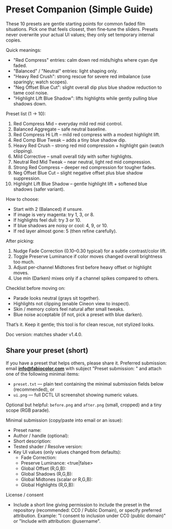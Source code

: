 # Preset Companion (Simple Guide)

These 10 presets are gentle starting points for common faded film situations. Pick one that feels closest, then fine‑tune the sliders. Presets never overwrite your actual UI values; they only set temporary internal copies.

Quick meanings:
- "Red Compress" entries: calm down red mids/highs where cyan dye faded.
- "Balanced" / "Neutral" entries: light shaping only.
- "Heavy Red Crush": strong rescue for severe red imbalance (use sparingly; watch scopes).
- "Neg Offset Blue Cut": slight overall dip plus blue shadow reduction to tame cool noise.
- "Highlight Lift Blue Shadow": lifts highlights while gently pulling blue shadows down.

Preset list (1 → 10):
1. Red Compress Mid – everyday mild red mid control.
2. Balanced Aggregate – safe neutral baseline.
3. Red Compress Hi Lift – mild red compress with a modest highlight lift.
4. Red Comp Blue Tweak – adds a tiny blue shadow dip.
5. Heavy Red Crush – strong red mid compression + highlight gain (watch clipping).
6. Mild Corrective – small overall tidy with softer highlights.
7. Neutral Red Mid Tweak – near neutral, light red mid compression.
8. Strong Red Compress – deeper red compression for tougher fades.
9. Neg Offset Blue Cut – slight negative offset plus blue shadow suppression.
10. Highlight Lift Blue Shadow – gentle highlight lift + softened blue shadows (safer variant).

How to choose:
- Start with 2 (Balanced) if unsure.
- If image is very magenta: try 1, 3, or 8.
- If highlights feel dull: try 3 or 10.
- If blue shadows are noisy or cool: 4, 9, or 10.
- If red layer almost gone: 5 (then refine carefully).

After picking:
1. Nudge Fade Correction (0.10–0.30 typical) for a subtle contrast/color lift.
2. Toggle Preserve Luminance if color moves changed overall brightness too much.
3. Adjust per‑channel Midtones first before heavy offset or highlight moves.
4. Use min (Darken) mixes only if a channel spikes compared to others.

Checklist before moving on:
- Parade looks neutral (grays sit together).
- Highlights not clipping (enable Cineon view to inspect).
- Skin / memory colors feel natural after small tweaks.
- Blue noise acceptable (if not, pick a preset with blue darken).

That’s it. Keep it gentle; this tool is for clean rescue, not stylized looks.

Doc version: matches shader v1.4.0.

## Share your preset (short)

If you have a preset that helps others, please share it. Preferred submission: email **info@fabiocolor.com** with subject "Preset submission: <your preset name>" and attach one of the following minimal items:

- `preset.txt` — plain text containing the minimal submission fields below (recommended), or
- `ui.png` — full DCTL UI screenshot showing numeric values.

Optional but helpful: `before.png` and `after.png` (small, cropped) and a tiny scope (RGB parade).

Minimal submission (copy/paste into email or an issue):
- Preset name:
- Author / handle (optional):
- Short description:
- Tested shader / Resolve version:
- Key UI values (only values changed from defaults):
	- Fade Correction:
	- Preserve Luminance: <true|false>
	- Global Offset (R,G,B):
	- Global Shadows (R,G,B):
	- Global Midtones (scalar or R,G,B):
	- Global Highlights (R,G,B):
   
License / consent
- Include a short line giving permission to include the preset in the repository (recommended: CC0 / Public Domain), or specify preferred attribution.
	Example: "I consent to inclusion under CC0 (public domain)" or "Include with attribution: @username".
